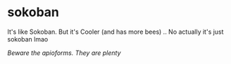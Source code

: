 sokoban
=======

It's like Sokoban. But it's Cooler (and has more bees) .. No actually it's just sokoban lmao

*Beware the apioforms. They are plenty*